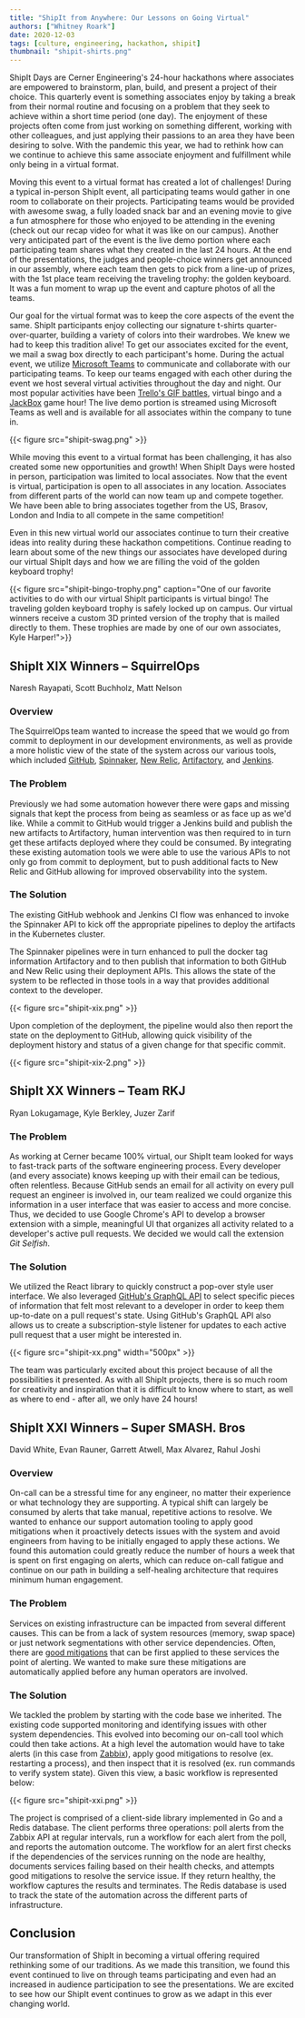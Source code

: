 ```yaml
---
title: "ShipIt from Anywhere: Our Lessons on Going Virtual"
authors: ["Whitney Roark"]
date: 2020-12-03
tags: [culture, engineering, hackathon, shipit]
thumbnail: "shipit-shirts.png"
---
```


ShipIt Days are Cerner Engineering's 24-hour hackathons where associates are empowered to brainstorm, plan, build, and present a project of their choice. This quarterly event is something associates enjoy by taking a break from their normal routine and focusing on a problem that they seek to achieve within a short time period (one day). The enjoyment of these projects often come from just working on something different, working with other colleagues, and just applying their passions to an area they have been desiring to solve. With the pandemic this year, we had to rethink how can we continue to achieve this same associate enjoyment and fulfillment while only being in a virtual format. 

Moving this event to a virtual format has created a lot of challenges! During a typical in-person ShipIt event, all participating teams would gather in one room to collaborate on their projects. Participating teams would be provided with awesome swag, a fully loaded snack bar and an evening movie to give a fun atmosphere for those who enjoyed to be attending in the evening (check out our recap video for what it was like on our campus). Another very anticipated part of the event is the live demo portion where each participating team shares what they created in the last 24 hours. At the end of the presentations, the judges and people-choice winners get announced in our assembly, where each team then gets to pick from a line-up of prizes, with the 1st place team receiving the traveling trophy: the golden keyboard. It was a fun moment to wrap up the event and capture photos of all the teams. 

Our goal for the virtual format was to keep the core aspects of the event the same. ShipIt participants enjoy collecting our signature t-shirts quarter-over-quarter, building a variety of colors into their wardrobes. We knew we had to keep this tradition alive! To get our associates excited for the event, we mail a swag box directly to each participant's home. During the actual event, we utilize [Microsoft Teams](https://www.microsoft.com/en-us/microsoft-365/microsoft-teams/group-chat-software) to communicate and collaborate with our participating teams. To keep our teams engaged with each other during the event we host several virtual activities throughout the day and night. Our most popular activities have been [Trello's GIF battles](https://trello.com/b/Z07yg0BA/gif-battle-game), virtual bingo and a [JackBox](https://www.jackboxgames.com/) game hour! The live demo portion is streamed using Microsoft Teams as well and is available for all associates within the company to tune in.

{{< figure src="shipit-swag.png" >}}

While moving this event to a virtual format has been challenging, it has also created some new opportunities and growth! When ShipIt Days were hosted in person, participation was limited to local associates. Now that the event is virtual, participation is open to all associates in any location. Associates from different parts of the world can now team up and compete together. We have been able to bring associates together from the US, Brasov, London and India to all compete in the same competition! 

Even in this new virtual world our associates continue to turn their creative ideas into reality during these hackathon competitions. Continue reading to learn about some of the new things our associates have developed during our virtual ShipIt days and how we are filling the void of the golden keyboard trophy! 

{{< figure src="shipit-bingo-trophy.png" caption="One of our favorite activities to do with our virtual ShipIt participants is virtual bingo! The traveling golden keyboard trophy is safely locked up on campus. Our virtual winners receive a custom 3D printed version of the trophy that is mailed directly to them. These trophies are made by one of our own associates, Kyle Harper!">}}

## ShipIt XIX Winners – SquirrelOps  

Naresh Rayapati, Scott Buchholz, Matt Nelson 

### Overview

The SquirrelOps team wanted to increase the speed that we would go from commit to deployment in our development environments, as well as provide a more holistic view of the state of the system across our various tools, which included [GitHub](https://github.com/), [Spinnaker](https://spinnaker.io/), [New Relic](https://newrelic.com/), [Artifactory](https://jfrog.com/artifactory/), and [Jenkins](https://www.jenkins.io/).  

### The Problem

Previously we had some automation however there were gaps and missing signals that kept the process from being as seamless or as face up as we'd like. While a commit to GitHub would trigger a Jenkins build and publish the new artifacts to Artifactory, human intervention was then required to in turn get these artifacts deployed where they could be consumed. By integrating these existing automation tools we were able to use the various APIs to not only go from commit to deployment, but to push additional facts to New Relic and GitHub allowing for improved observability into the system.  

### The Solution

The existing GitHub webhook and Jenkins CI flow was enhanced to invoke the Spinnaker API to kick off the appropriate pipelines to deploy the artifacts in the Kubernetes cluster.  

The Spinnaker pipelines were in turn enhanced to pull the docker tag information Artifactory and to then publish that information to both GitHub and New Relic using their deployment APIs. This allows the state of the system to be reflected in those tools in a way that provides additional context to the developer.

{{< figure src="shipit-xix.png" >}}

Upon completion of the deployment, the pipeline would also then report the state on the deployment to GitHub, allowing quick visibility of the deployment history and status of a given change for that specific commit.  

{{< figure src="shipit-xix-2.png" >}}

## ShipIt XX Winners – Team RKJ 

Ryan Lokugamage, Kyle Berkley, Juzer Zarif 

### The Problem

As working at Cerner became 100% virtual, our ShipIt team looked for ways to fast-track parts of the software engineering process. Every developer (and every associate) knows keeping up with their email can be tedious, often relentless. Because GitHub sends an email for all activity on every pull request an engineer is involved in, our team realized we could organize this information in a user interface that was easier to access and more concise. Thus, we decided to use Google Chrome's API to develop a browser extension with a simple, meaningful UI that organizes all activity related to a developer's active pull requests. We decided we would call the extension _Git Selfish_.

### The Solution

We utilized the React library to quickly construct a pop-over style user interface. We also leveraged [GitHub's GraphQL API](https://docs.github.com/en/free-pro-team@latest/graphql) to select specific pieces of information that felt most relevant to a developer in order to keep them up-to-date on a pull request's state. Using GitHub's GraphQL API also allows us to create a subscription-style listener for updates to each active pull request that a user might be interested in. 

{{< figure src="shipit-xx.png" width="500px" >}}

The team was particularly excited about this project because of all the possibilities it presented. As with all ShipIt projects, there is so much room for creativity and inspiration that it is difficult to know where to start, as well as where to end - after all, we only have 24 hours!

## ShipIt XXI Winners – Super SMASH. Bros  

David White, Evan Rauner, Garrett Atwell, Max Alvarez, Rahul Joshi 

### Overview 

On-call can be a stressful time for any engineer, no matter their experience or what technology they are supporting. A typical shift can largely be consumed by alerts that take manual, repetitive actions to resolve. We wanted to enhance our support automation tooling to apply good mitigations when it proactively detects issues with the system and avoid engineers from having to be initially engaged to apply these actions. We found this automation could greatly reduce the number of hours a week that is spent on first engaging on alerts, which can reduce on-call fatigue and continue on our path in building a self-healing architecture that requires minimum human engagement. 
 
### The Problem

Services on existing infrastructure can be impacted from several different causes. This can be from a lack of system resources (memory, swap space) or just network segmentations with other service dependencies. Often, there are [good mitigations](https://youtu.be/W5SgJzl3eiE?t=1138) that can be first applied to these services the point of alerting. We wanted to make sure these mitigations are automatically applied before any human operators are involved.

### The Solution  

We tackled the problem by starting with the code base we inherited. The existing code supported monitoring and identifying issues with other system dependencies. This evolved into becoming our on-call tool which could then take actions. At a high level the automation would have to take alerts (in this case from [Zabbix](https://www.zabbix.com/)), apply good mitigations to resolve (ex. restarting a process), and then inspect that it is resolved (ex. run commands to verify system state). Given this view, a basic workflow is represented below:   

{{< figure src="shipit-xxi.png" >}}

The project is comprised of a client-side library implemented in Go and a Redis database. The client performs three operations: poll alerts from the Zabbix API at regular intervals, run a workflow for each alert from the poll, and reports the automation outcome. The workflow for an alert first checks if the dependencies of the services running on the node are healthy, documents services failing based on their health checks, and attempts good mitigations to resolve the service issue. If they return healthy, the workflow captures the results and terminates. The Redis database is used to track the state of the automation across the different parts of infrastructure. 

## Conclusion 

Our transformation of ShipIt in becoming a virtual offering required rethinking some of our traditions. As we made this transition, we found this event continued to live on through teams participating and even had an increased in audience participation to see the presentations. We are excited to see how our ShipIt event continues to grow as we adapt in this ever changing world. 